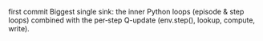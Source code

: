 first commit
Biggest single sink: the inner Python loops (episode & step loops) combined with the per‐step Q-update (env.step(), lookup, compute, write).